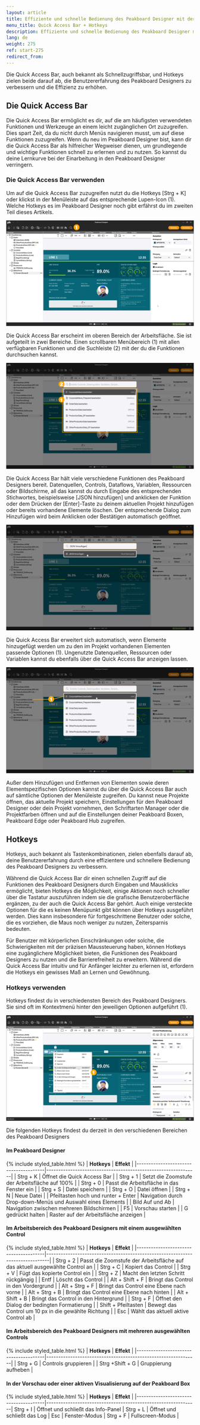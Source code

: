 ```yaml
---
layout: article
title: Effiziente und schnelle Bedienung des Peakboard Designer mit der Quick Access Bar und Hotkeys
menu_title: Quick Access Bar + Hotkeys
description: Effiziente und schnelle Bedienung des Peakboard Designer mit der Quick Access Bar und Hotkeys
lang: de
weight: 275
ref: start-275
redirect_from:
---
```


Die Quick Access Bar, auch bekannt als Schnellzugriffsbar, und Hotkeys zielen beide darauf ab, die Benutzererfahrung des Peakboard Designers zu verbessern und die Effizienz zu erhöhen.

## Die Quick Access Bar

Die Quick Access Bar ermöglicht es dir, auf die am häufigsten verwendeten Funktionen und Werkzeuge an einem leicht zugänglichen Ort zuzugreifen. Dies spart Zeit, da du nicht durch Menüs navigieren musst, um auf diese Funktionen zuzugreifen.
Wenn du neu im Peakboard Designer bist, kann dir die Quick Access Bar als hilfreicher Wegweiser dienen, um grundlegende und wichtige Funktionen schnell zu erlernen und zu nutzen. So kannst du deine Lernkurve bei der Einarbeitung in den Peakboard Designer verringern.

### Die Quick Access Bar verwenden

Um auf die Quick Access Bar zuzugreifen nutzt du die Hotkeys [Strg + K] oder klickst in der Menüleiste auf das entsprechende Lupen-Icon (1). Welche Hotkeys es im Peakboard Designer noch gibt erfährst du im zweiten Teil dieses Artikels.

![Quick Access Bar öffnen](/assets/images/get_started/de_quick-access-01.png)

Die Quick Access Bar erscheint im oberen Bereich der Arbeitsfläche. Sie ist aufgeteilt in zwei Bereiche. Einen scrollbaren Menübereich (1) mit allen verfügbaren Funktionen und die Suchleiste (2) mit der du die Funktionen durchsuchen kannst.

![Quick Access Bar](/assets/images/get_started/de_quick-access-02.png)

Die Quick Access Bar hält viele verschiedene Funktionen des Peakboard Designers bereit.
Datenquellen, Controls, Dataflows, Variablen, Ressourcen oder Bildschirme, all das kannst du durch Eingabe des entsprechenden Stichwortes, beispielsweise [JSON hinzufügen] und anklicken der Funktion oder dem Drücken der [Enter]-Taste zu deinem aktuellen Projekt hinzufügen oder bereits vorhandene Elemente löschen. Der entsprechende Dialog zum Hinzufügen wird beim Anklicken oder Bestätigen automatisch geöffnet.

![Datenquelle hinzufügen](/assets/images/get_started/de_quick-access-03.png)

Die Quick Access Bar erweitert sich automatisch, wenn Elemente hinzugefügt werden um zu den im Projekt vorhandenen Elementen passende Optionen (1). Ungenutzte Datenquellen, Ressourcen oder Variablen kannst du ebenfalls über die Quick Access Bar anzeigen lassen.

![Elementspezifische Optionen](/assets/images/get_started/de_quick-access-04.png)

Außer dem Hinzufügen und Entfernen von Elementen sowie deren Elementspezifischen Optionen kannst du über die Quick Access Bar auch auf sämtliche Optionen der Menüleiste zugreifen. Du kannst neue Projekte öffnen, das aktuelle Projekt speichern, Einstellungen für den Peakboard Designer oder dein Projekt vornehmen, den Schriftarten Manager oder die Projektfarben öffnen und auf die Einstellungen deiner Peakboard Boxen, Peakboard Edge oder Peakboard Hub zugreifen.

## Hotkeys

Hotkeys, auch bekannt als Tastenkombinationen, zielen ebenfalls darauf ab, deine Benutzererfahrung durch eine effizientere und schnellere Bedienung des Peakboard Designers zu verbessern.

Während die Quick Access Bar dir einen schnellen Zugriff auf die Funktionen des Peakboard Designers durch Eingaben und Mausklicks ermöglicht, bieten Hotkeys die Möglichkeit, einige Aktionen noch schneller über die Tastatur auszuführen indem sie die grafische Benutzeroberfläche ergänzen, zu der auch die Quick Access Bar gehört. Auch einige versteckte Optionen für die es keinen Menüpunkt gibt können über Hotkeys ausgeführt werden. Dies kann insbesondere für fortgeschrittene Benutzer oder solche, die es vorziehen, die Maus noch weniger zu nutzen, Zeitersparnis bedeuten.

Für Benutzer mit körperlichen Einschränkungen oder solche, die Schwierigkeiten mit der präzisen Maussteuerung haben, können Hotkeys eine zugänglichere Möglichkeit bieten, die Funktionen des Peakboard Designers zu nutzen und die Barrierefreiheit zu erweitern.
Während die Quick Access Bar intuitiv und für Anfänger leichter zu erlernen ist, erfordern die Hotkeys ein gewisses Maß an Lernen und Gewöhnung.

### Hotkeys verwenden

Hotkeys findest du in verschiedensten Bereich des Peakboard Designers. Sie sind oft im Kontextmenü hinter den jeweiligen Optionen aufgeführt (1).

![Hotkeys](/assets/images/get_started/de_hotkeys-01.png)

Die folgenden Hotkeys findest du derzeit in den verschiedenen Bereichen des Peakboard Designers

#### Im Peakboard Designer

{% include styled_table.html %}
| **Hotkeys**                           | **Effekt**                                                    |
|---------------------------------------|---------------------------------------------------------------|
| Strg + K                              | Öffnet die Quick Access Bar                                   |
| Strg + 1                              | Setzt die Zoomstufe der Arbeitsfläche auf 100%                |
| Strg + 0                              | Passt die Arbeitsfläche in das Fenster ein                    |
| Strg + S                              | Datei speichern                                               |
| Strg + O                              | Datei öffnen                                                  |
| Strg + N                              | Neue Datei                                                    |
| Pfeiltasten hoch und runter + Enter   | Navigation durch Drop-down-Menüs und Auswahl eines Elements   |
| Bild Auf und Ab                       | Navigation zwischen mehreren Bildschirmen                     |
| F5                                    | Vorschau starten                                              |
| G gedrückt halten                     | Raster auf der Arbeitsfläche anzeigen                         |

#### Im Arbeitsbereich des Peakboard Designers mit einem ausgewählten Control

{% include styled_table.html %}
| **Hotkeys**                           | **Effekt**                                                                    |
|---------------------------------------|-------------------------------------------------------------------------------|
| Strg + 2                              | Passt die Zoomstufe der Arbeitsfläche auf das aktuell ausgewählte Control an  |
| Strg + C                              | Kopiert das Control                                                           |
| Strg + V                              | Fügt das kopierte Control ein                                                 |
| Strg + Z                              | Macht den letzten Schritt rückgängig                                          |
| Entf                                  | Löscht das Control                                                            |
| Alt + Shift + F                       | Bringt das Control in den Vordergrund                                         |
| Alt + Strg + F                        | Bringt das Control eine Ebene nach vorne                                      |
| Alt + Strg + B                        | Bringt das Control eine Ebene nach hinten                                     |
| Alt + Shift + B                       | Bringt das Control in den Hintergrund                                         |
| Strg + F                              | Öffnet den Dialog der bedingten Formatierung                                  |
| Shift + Pfeiltasten                   | Bewegt das Control um 10 px in die gewählte Richtung                          |
| Esc                                   | Wählt das aktuell aktive Control ab                                           |

#### Im Arbeitsbereich des Peakboard Designers mit mehreren ausgewählten Controls

{% include styled_table.html %}
| **Hotkeys**                           | **Effekt**                                                    |
|---------------------------------------|---------------------------------------------------------------|
| Strg + G                              | Controls gruppieren                                           |
| Strg +Shift + G                       | Gruppierung aufheben                                          |

#### In der Vorschau oder einer aktiven Visualisierung auf der Peakboard Box

{% include styled_table.html %}
| **Hotkeys**                           | **Effekt**                                                    |
|---------------------------------------|---------------------------------------------------------------|
Strg + I                                | Öffnet und schließt das Info-Panel                            |
Strg + L                                | Öffnet und schließt das Log                                   |
Esc                                     | Fenster-Modus                                                 |
Strg + F                                | Fullscreen-Modus                                              |
